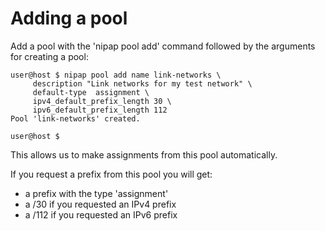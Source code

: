 # Adding a pool

Add a pool with the 'nipap pool add' command followed by the arguments for creating a pool:
```
user@host $ nipap pool add name link-networks \
     description "Link networks for my test network" \
     default-type  assignment \
     ipv4_default_prefix_length 30 \
     ipv6_default_prefix_length 112
Pool 'link-networks' created.

user@host $
```

This allows us to make assignments from this pool automatically.

If you request a prefix from this pool you will get:

* a prefix with the type 'assignment'
* a /30 if you requested an IPv4 prefix
* a /112 if you requested an IPv6 prefix


